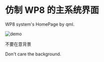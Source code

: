 # 仿制 WP8 的主系统界面

WP8 system's HomePage by qml.

![demo](demo.gif)

不要在意背景

Don't care the background.